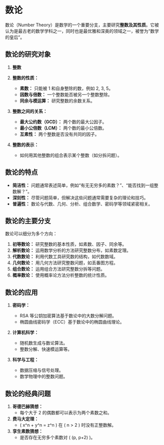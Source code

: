 # 数论

数论（Number Theory）是数学的一个重要分支，主要研究**整数及其性质**。它被认为是最古老的数学学科之一，同时也是最优雅和深奥的领域之一，被誉为“数学的皇后”。

## 数论的研究对象

1. **整数**

2. **整数的性质：**
   - **素数：** 只能被 1 和自身整除的数，例如 2, 3, 5。
   - **因数与倍数：** 一个整数能否被另一个整数整除。
   - **同余与模运算：** 研究整数的余数关系。

3. **整数之间的关系：**
   - **最大公约数（GCD）：** 两个数的最大公因子。
   - **最小公倍数（LCM）：** 两个数的最小公倍数。
   - **互素性：** 两个整数是否没有共同的因子。

4. **整数的表示：**
   - 如何用其他整数的组合表示某个整数（如分拆问题）。

## 数论的特点
- **简洁性：** 问题通常表述简单，例如“有无无穷多的素数？”、“能否找到一组整数解？”。
- **深刻性：** 尽管问题简单，但解决这些问题通常需要复杂的理论和技巧。
- **普遍性：** 数论与代数、几何、分析、组合数学、密码学等领域紧密相关。


## 数论的主要分支
数论可以细分为多个方向：
1. **初等数论：** 研究整数的基本性质，如素数、因子、同余等。
2. **解析数论：** 运用数学分析的方法研究整数分布，如素数定理。
3. **代数数论：** 利用代数工具研究数的结构，如代数数域。
4. **几何数论：** 用几何方法研究整数问题，如丢番图方程。
5. **组合数论：** 运用组合方法研究整数分拆等问题。
6. **概率数论：** 使用概率论方法分析整数的统计性质。


## 数论的应用
1. **密码学：**
   - RSA 等公钥加密算法基于数论中的大数分解问题。
   - 椭圆曲线密码学（ECC）基于数论中的椭圆曲线理论。

2. **计算机科学：**
   - 随机数生成与数论算法。
   - 整数分解、快速模运算等。

3. **科学与工程：**
   - 数据压缩与信号处理。
   - 数学物理中的整数问题。

## 数论的经典问题
1. **哥德巴赫猜想：**
   - 每个大于 2 的偶数都可以表示为两个素数之和。
2. **费马大定理：**
   - \( x^n + y^n = z^n \) 在 \( n > 2 \) 时没有正整数解。
3. **孪生素数猜想：**
   - 是否存在无穷多个素数对 \( (p, p+2) \)。